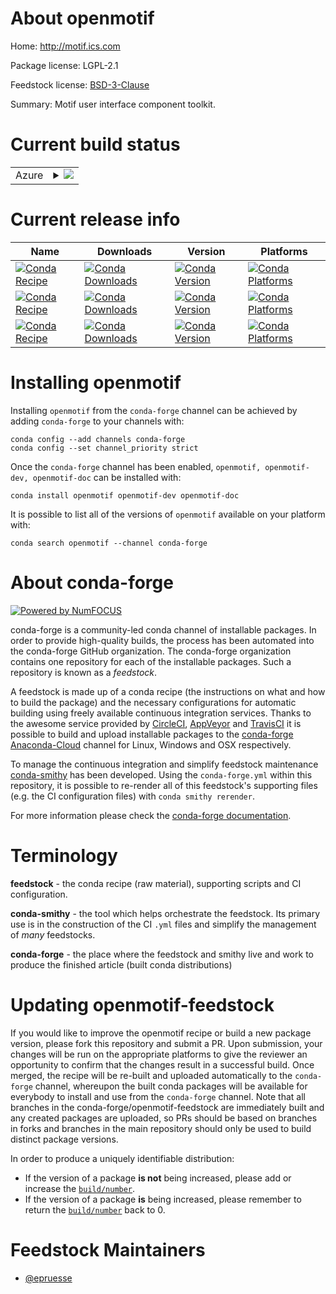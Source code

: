About openmotif
===============

Home: http://motif.ics.com

Package license: LGPL-2.1

Feedstock license: [BSD-3-Clause](https://github.com/conda-forge/openmotif-feedstock/blob/main/LICENSE.txt)

Summary: Motif user interface component toolkit.

Current build status
====================


<table>
    
  <tr>
    <td>Azure</td>
    <td>
      <details>
        <summary>
          <a href="https://dev.azure.com/conda-forge/feedstock-builds/_build/latest?definitionId=4496&branchName=main">
            <img src="https://dev.azure.com/conda-forge/feedstock-builds/_apis/build/status/openmotif-feedstock?branchName=main">
          </a>
        </summary>
        <table>
          <thead><tr><th>Variant</th><th>Status</th></tr></thead>
          <tbody><tr>
              <td>linux_64</td>
              <td>
                <a href="https://dev.azure.com/conda-forge/feedstock-builds/_build/latest?definitionId=4496&branchName=main">
                  <img src="https://dev.azure.com/conda-forge/feedstock-builds/_apis/build/status/openmotif-feedstock?branchName=main&jobName=linux&configuration=linux_64_" alt="variant">
                </a>
              </td>
            </tr><tr>
              <td>osx_64</td>
              <td>
                <a href="https://dev.azure.com/conda-forge/feedstock-builds/_build/latest?definitionId=4496&branchName=main">
                  <img src="https://dev.azure.com/conda-forge/feedstock-builds/_apis/build/status/openmotif-feedstock?branchName=main&jobName=osx&configuration=osx_64_" alt="variant">
                </a>
              </td>
            </tr>
          </tbody>
        </table>
      </details>
    </td>
  </tr>
</table>

Current release info
====================

| Name | Downloads | Version | Platforms |
| --- | --- | --- | --- |
| [![Conda Recipe](https://img.shields.io/badge/recipe-openmotif-green.svg)](https://anaconda.org/conda-forge/openmotif) | [![Conda Downloads](https://img.shields.io/conda/dn/conda-forge/openmotif.svg)](https://anaconda.org/conda-forge/openmotif) | [![Conda Version](https://img.shields.io/conda/vn/conda-forge/openmotif.svg)](https://anaconda.org/conda-forge/openmotif) | [![Conda Platforms](https://img.shields.io/conda/pn/conda-forge/openmotif.svg)](https://anaconda.org/conda-forge/openmotif) |
| [![Conda Recipe](https://img.shields.io/badge/recipe-openmotif--dev-green.svg)](https://anaconda.org/conda-forge/openmotif-dev) | [![Conda Downloads](https://img.shields.io/conda/dn/conda-forge/openmotif-dev.svg)](https://anaconda.org/conda-forge/openmotif-dev) | [![Conda Version](https://img.shields.io/conda/vn/conda-forge/openmotif-dev.svg)](https://anaconda.org/conda-forge/openmotif-dev) | [![Conda Platforms](https://img.shields.io/conda/pn/conda-forge/openmotif-dev.svg)](https://anaconda.org/conda-forge/openmotif-dev) |
| [![Conda Recipe](https://img.shields.io/badge/recipe-openmotif--doc-green.svg)](https://anaconda.org/conda-forge/openmotif-doc) | [![Conda Downloads](https://img.shields.io/conda/dn/conda-forge/openmotif-doc.svg)](https://anaconda.org/conda-forge/openmotif-doc) | [![Conda Version](https://img.shields.io/conda/vn/conda-forge/openmotif-doc.svg)](https://anaconda.org/conda-forge/openmotif-doc) | [![Conda Platforms](https://img.shields.io/conda/pn/conda-forge/openmotif-doc.svg)](https://anaconda.org/conda-forge/openmotif-doc) |

Installing openmotif
====================

Installing `openmotif` from the `conda-forge` channel can be achieved by adding `conda-forge` to your channels with:

```
conda config --add channels conda-forge
conda config --set channel_priority strict
```

Once the `conda-forge` channel has been enabled, `openmotif, openmotif-dev, openmotif-doc` can be installed with:

```
conda install openmotif openmotif-dev openmotif-doc
```

It is possible to list all of the versions of `openmotif` available on your platform with:

```
conda search openmotif --channel conda-forge
```


About conda-forge
=================

[![Powered by
NumFOCUS](https://img.shields.io/badge/powered%20by-NumFOCUS-orange.svg?style=flat&colorA=E1523D&colorB=007D8A)](https://numfocus.org)

conda-forge is a community-led conda channel of installable packages.
In order to provide high-quality builds, the process has been automated into the
conda-forge GitHub organization. The conda-forge organization contains one repository
for each of the installable packages. Such a repository is known as a *feedstock*.

A feedstock is made up of a conda recipe (the instructions on what and how to build
the package) and the necessary configurations for automatic building using freely
available continuous integration services. Thanks to the awesome service provided by
[CircleCI](https://circleci.com/), [AppVeyor](https://www.appveyor.com/)
and [TravisCI](https://travis-ci.com/) it is possible to build and upload installable
packages to the [conda-forge](https://anaconda.org/conda-forge)
[Anaconda-Cloud](https://anaconda.org/) channel for Linux, Windows and OSX respectively.

To manage the continuous integration and simplify feedstock maintenance
[conda-smithy](https://github.com/conda-forge/conda-smithy) has been developed.
Using the ``conda-forge.yml`` within this repository, it is possible to re-render all of
this feedstock's supporting files (e.g. the CI configuration files) with ``conda smithy rerender``.

For more information please check the [conda-forge documentation](https://conda-forge.org/docs/).

Terminology
===========

**feedstock** - the conda recipe (raw material), supporting scripts and CI configuration.

**conda-smithy** - the tool which helps orchestrate the feedstock.
                   Its primary use is in the construction of the CI ``.yml`` files
                   and simplify the management of *many* feedstocks.

**conda-forge** - the place where the feedstock and smithy live and work to
                  produce the finished article (built conda distributions)


Updating openmotif-feedstock
============================

If you would like to improve the openmotif recipe or build a new
package version, please fork this repository and submit a PR. Upon submission,
your changes will be run on the appropriate platforms to give the reviewer an
opportunity to confirm that the changes result in a successful build. Once
merged, the recipe will be re-built and uploaded automatically to the
`conda-forge` channel, whereupon the built conda packages will be available for
everybody to install and use from the `conda-forge` channel.
Note that all branches in the conda-forge/openmotif-feedstock are
immediately built and any created packages are uploaded, so PRs should be based
on branches in forks and branches in the main repository should only be used to
build distinct package versions.

In order to produce a uniquely identifiable distribution:
 * If the version of a package **is not** being increased, please add or increase
   the [``build/number``](https://docs.conda.io/projects/conda-build/en/latest/resources/define-metadata.html#build-number-and-string).
 * If the version of a package **is** being increased, please remember to return
   the [``build/number``](https://docs.conda.io/projects/conda-build/en/latest/resources/define-metadata.html#build-number-and-string)
   back to 0.

Feedstock Maintainers
=====================

* [@epruesse](https://github.com/epruesse/)

